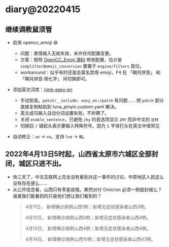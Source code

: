 # diary@20220415

## 继续调教鼠须管
- 启用 opencc_emoji 😄
  - 问题：表情输入无故失效，未作任何配置变更。
  - 方案：按照 [OpenCC_Emoji 源码](https://github.com/rime-aca/OpenCC_Emoji/blob/master/emoji_conversion.recipe.yaml) 修改配置，估计是 `simplifier@emoji_conversion` 要置于 `engine/filters` 首位。
  - workaround：似乎有时还是会莫名禁用 emoji，<kbd>F4</kbd> 在 「朙月拼音」 和 「朙月拼音·简化字」 间切换即可。
- 添加英文词库：[rime-easy-en](https://github.com/BlindingDark/rime-easy-en)
  - 手动安装。`patch/__include: easy_en:/patch` 有问题…… 把 `patch` 部分直接复制粘贴到 luna_pinyin.custom.yaml 解决。
  - 英文成句输入自动分词设置失败，不折腾了。
  - 关闭 `enable_sentence`，已避免 `zhy` 的首选项显示 `ZHY` 而非中文的 `这样`
  - 切换回 <kbd>/</kbd> 键起头表示要输入特殊符号，因为 <kbd>i</kbd> 字母打头在英文中很常见

- 自动修正：`ue` → `ve`。支持 `lue` → `略`。

## 2022年4月13日5时起，山西省太原市六城区全部封闭，城区只进不出。
- 快三天了，中文互联网上完全没有看到对这一事件的讨论。中原地区人民这么没有存在感么……
- 从公开信息看，山西只有零星疫情。果然对付 Omicron 必须一例就封城么？或者我们能看到的只是他们想让我们看到的？
  > 4月11日， 新增确诊病例山西1例；新增无症状感染者山西3例。
  >
  > 4月12日， 新增确诊病例山西0例；新增无症状感染者山西4例。
  >
  > 4月13日， 新增确诊病例山西4例；新增无症状感染者山西4例。
  >
  > 4月14日， 新增确诊病例山西10例；新增无症状感染者山西43例。
